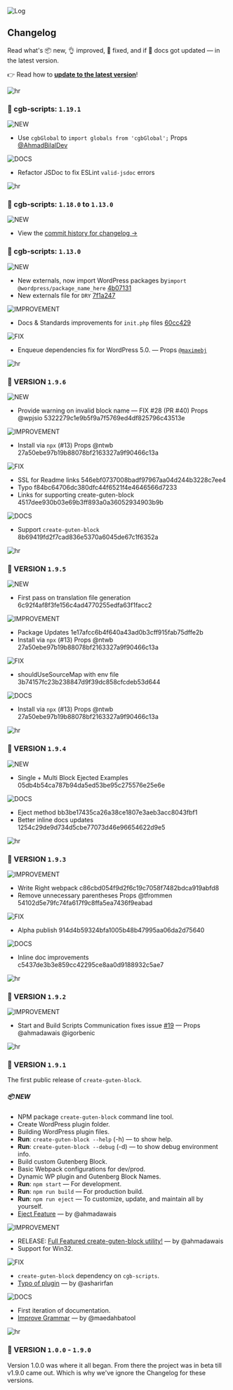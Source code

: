 ![Log](https://on.ahmda.ws/osUz/c)

## Changelog

Read what's 📦 new, 👌 improved, 🐛 fixed, and  if 📖 docs got updated — in the latest version.

👉  Read how to [**update to the latest version**](https://github.com/ahmadawais/create-guten-block#updating-to-new-releases)!

![hr](https://raw.githubusercontent.com/ahmadawais/shades-of-purple-vscode/master/images/hr.png)

### 🏇 cgb-scripts: `1.19.1`

![NEW](https://img.shields.io/badge/-NEW-gray.svg?colorB=3778FF)

- Use `cgbGlobal` to `import globals from 'cgbGlobal';` Props [@AhmadBilalDev](https://github.com/AhmadBilalDev)

![DOCS](https://img.shields.io/badge/-DOCS-gray.svg?colorB=978CD4)

- Refactor JSDoc to fix ESLint `valid-jsdoc` errors

![hr](https://raw.githubusercontent.com/ahmadawais/shades-of-purple-vscode/master/images/hr.png)

### 🦁 cgb-scripts: `1.18.0` to `1.13.0`

![NEW](https://img.shields.io/badge/-NEW-gray.svg?colorB=3778FF)

- View the [commit history for changelog →](https://github.com/ahmadawais/create-guten-block/commits/master)

### 🦁 cgb-scripts: `1.13.0`

![NEW](https://img.shields.io/badge/-NEW-gray.svg?colorB=3778FF)

- New externals, now import WordPress packages by`import @wordpress/package_name_here` [4b07131](https://github.com/ahmadawais/create-guten-block/commit/4b07131c2ed58320a3e985a594d70db1b798f165)
- New externals file for `DRY` [7f1a247](https://github.com/ahmadawais/create-guten-block/commit/7f1a247ebed51a29895a791f27676de3261aad15)

![IMPROVEMENT](https://img.shields.io/badge/-IMPROVEMENT-gray.svg?colorB=39AA54)

- Docs & Standards improvements for `init.php` files [60cc429](https://github.com/ahmadawais/create-guten-block/commit/60cc4298b013c2256d0a2546b33a22bd333ba97c)

![FIX](https://img.shields.io/badge/-FIX-gray.svg?colorB=ff6347)

- Enqueue dependencies fix for WordPress 5.0. [](https://github.com/ahmadawais/create-guten-block/commit/2946d0411afcf441906d721a444ba3283a3db4a0) — Props [`@maximebj`](https://github.com/maximebj)

![hr](https://raw.githubusercontent.com/ahmadawais/shades-of-purple-vscode/master/images/hr.png)

### 🐼 VERSION `1.9.6`

![NEW](https://img.shields.io/badge/-NEW-gray.svg?colorB=3778FF)

- Provide warning on invalid block name — FIX #28 (PR #40) Props @wpjsio 5322279c1e9b5f9a7f5769ed4df825796c43513e

![IMPROVEMENT](https://img.shields.io/badge/-IMPROVEMENT-gray.svg?colorB=39AA54)

- Install via `npx` (#13) Props @ntwb 27a50ebe97b19b88078bf2163327a9f90466c13a

![FIX](https://img.shields.io/badge/-FIX-gray.svg?colorB=ff6347)

- SSL for Readme links 546ebf0737008badf97967aa04d244b3228c7ee4
- Typo f84bc64706dc380dfc44f6521f4e4646566d7233
- Links for supporting create-guten-block 4517dee930b03e69b3ff893a0a36052934903b9b

![DOCS](https://img.shields.io/badge/-DOCS-gray.svg?colorB=978CD4)

- Support `create-guten-block` 8b69419fd2f7cad836e5370a6045de67c1f6352a


![hr](https://raw.githubusercontent.com/ahmadawais/shades-of-purple-vscode/master/images/hr.png)

### 🐼 VERSION `1.9.5`

![NEW](https://img.shields.io/badge/-NEW-gray.svg?colorB=3778FF)

- First pass on translation file generation 6c92f4af8f3fe156c4ad4770255edfa63f1facc2

![IMPROVEMENT](https://img.shields.io/badge/-IMPROVEMENT-gray.svg?colorB=39AA54)

- Package Updates 1e17afcc6b4f640a43ad0b3cff915fab75dffe2b
- Install via `npx` (#13) Props @ntwb 27a50ebe97b19b88078bf2163327a9f90466c13a

![FIX](https://img.shields.io/badge/-FIX-gray.svg?colorB=ff6347)

- shouldUseSourceMap with env file 3b74157fc23b238847d9f39dc858cfcdeb53d644

![DOCS](https://img.shields.io/badge/-DOCS-gray.svg?colorB=978CD4)

- Install via `npx` (#13) Props @ntwb 27a50ebe97b19b88078bf2163327a9f90466c13a


![hr](https://raw.githubusercontent.com/ahmadawais/shades-of-purple-vscode/master/images/hr.png)

### 🦋 VERSION `1.9.4`

![NEW](https://img.shields.io/badge/-NEW-gray.svg?colorB=3778FF)

- Single + Multi Block Ejected Examples 05db4b54ca787b94da5ed53be95c275576e25e6e

![DOCS](https://img.shields.io/badge/-DOCS-gray.svg?colorB=978CD4)

- Eject method bb3be17435ca26a38ce1807e3aeb3acc8043fbf1
- Better inline docs updates 1254c29de9d734d5cbe77073d46e96654622d9e5


![hr](https://raw.githubusercontent.com/ahmadawais/shades-of-purple-vscode/master/images/hr.png)

### 🐠 VERSION `1.9.3`

![IMPROVEMENT](https://img.shields.io/badge/-IMPROVEMENT-gray.svg?colorB=39AA54)

- Write Right webpack c86cbd054f9d2f6c19c7058f7482bdca919abfd8
- Remove unnecessary parentheses Props @tfrommen 54102d5e79fc74fa617f9c8ffa5ea7436f9eabad

![FIX](https://img.shields.io/badge/-FIX-gray.svg?colorB=ff6347)

- Alpha publish 914d4b59324bfa1005b48b47995aa06da2d75640

![DOCS](https://img.shields.io/badge/-DOCS-gray.svg?colorB=978CD4)

- Inline doc improvements c5437de3b3e859cc42295ce8aa0d9188932c5ae7

![hr](https://raw.githubusercontent.com/ahmadawais/shades-of-purple-vscode/master/images/hr.png)

### 🔰 VERSION `1.9.2`

![IMPROVEMENT](https://img.shields.io/badge/-IMPROVEMENT-gray.svg?colorB=39AA54)

- Start and Build Scripts Communication fixes issue [#19](https://github.com/ahmadawais/create-guten-block/issues/19) — Props @ahmadawais @igorbenic


![hr](https://raw.githubusercontent.com/ahmadawais/shades-of-purple-vscode/master/images/hr.png)

### 🦁 VERSION `1.9.1`

The first public release of `create-guten-block`.

##### 📦 NEW

- NPM package `create-guten-block` command line tool.
- Create WordPress plugin folder.
- Building WordPress plugin files.
- **Run**: `create-guten-block --help` (-h) — to show help.
- **Run**: `create-guten-block --debug` (-d) — to show debug environment info.
- Build custom Gutenberg Block.
- Basic Webpack configurations for dev/prod.
- Dynamic WP plugin and Gutenberg Block Names.
- **Run**: `npm start` — For development.
- **Run**: `npm run build` — For production build.
- **Run**: `npm run eject` — To customize, update, and maintain all by yourself.
- [Eject Feature](https://github.com/ahmadawais/create-guten-block/pull/1) — by @ahmadawais

![IMPROVEMENT](https://img.shields.io/badge/-IMPROVEMENT-gray.svg?colorB=39AA54)

- RELEASE: [Full Featured create-guten-block utility!](https://github.com/ahmadawais/create-guten-block/pull/3) — by @ahmadawais
- Support for Win32.

![FIX](https://img.shields.io/badge/-FIX-gray.svg?colorB=ff6347)

- `create-guten-block` dependency on `cgb-scripts`.
- [Typo of plugin](https://github.com/ahmadawais/create-guten-block/pull/8) — by @asharirfan

![DOCS](https://img.shields.io/badge/-DOCS-gray.svg?colorB=978CD4)

- First iteration of documentation.
- [Improve Grammar](https://github.com/ahmadawais/create-guten-block/pull/4) — by @maedahbatool


![hr](https://raw.githubusercontent.com/ahmadawais/shades-of-purple-vscode/master/images/hr.png)

### 🐨 VERSION `1.0.0` - `1.9.0`
Version 1.0.0 was where it all began. From there the project was in beta till v1.9.0 came out. Which is why we've ignore the Changelog for these versions.
